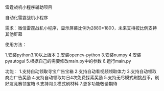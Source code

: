 雷霆战机小程序辅助项目

自动化雷霆战机小程序

需求：微信雷霆战机小程序，显示屏幕比例为2880*1800，未来支持按比例支持其他屏幕

使用方法：

1.安装python3.10以上版本
2.安装opencv-python
3.安装numpy
4.安装pyautogui
5.根据自己的需要修改main.py中的参数
6.运行main.py

功能：
1.支持自动领取寻宝广告宝箱
2.支持自动看视频领取体力
3.支持自动领取商店广告奖励
4.支持自动领取每日4次免费探索奖励
5.支持无尽模式刷挑战币，刷好友竞赛领宝箱
6.支持闯关模式刷材料
7.更多功能敬请期待
